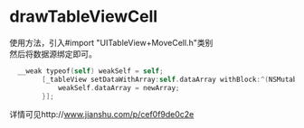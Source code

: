# drawTableViewCell

使用方法，引入#import "UITableView+MoveCell.h"类别 \
然后将数据源绑定即可。
```Objective-c
  __weak typeof(self) weakSelf = self;
        [_tableView setDataWithArray:self.dataArray withBlock:^(NSMutableArray *newArray) {
            weakSelf.dataArray = newArray;
        }];
```
详情可见http://www.jianshu.com/p/cef0f9de0c2e
